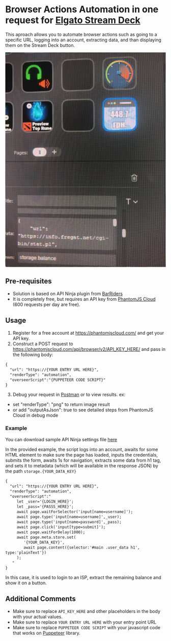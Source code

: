 # Browser Actions Automation in one request for [Elgato Stream Deck](https://www.elgato.com/en/stream-deck-mk2)

This aproach allows you to automate browser actions such as going to a specific URL, logging into an account, extracting data, and than displaying them on the Stream Deck button. 

![streamdeck-button-preview](streamdeck-button-preview.png)

## Pre-requisites
- Solution is based on API Ninja plugin from [BarRiders](https://barraider.com/#plugins)
- It is completely free, but requires an API key from [PhantomJS Cloud](https://phantomjscloud.com) (600 requests per day are free).

## Usage
1. Register for a free account at https://phantomjscloud.com/ and get your API key. 
2. Construct a POST request to https://phantomjscloud.com/api/browser/v2/API_KEY_HERE/ and pass in the following body:

```
{
  "url": "https://{YOUR ENTRY URL HERE}",
  "renderType": "automation",
  "overseerScript":"{PUPPETEER CODE SCRIPT}"
}
```

3. Debug your request in [Postman](https://www.postman.com/) or to view results. 
ex: 
- set "renderType": "png" to return image result 
- or add "outputAsJson": true to see detailed steps from PhantomJS Cloud in debug mode

### Example

You can download sample API Ninja settings file [here](settings.ninja)

In the provided example, the script logs into an account, awaits for some HTML element to make sure the page has loaded, inputs the credentials, submits the form, awaits 1s for navigation, extracts some data from h1 tag, and sets it to metadata (which will be available in the response JSON) by the path `storage.{YOUR_DATA_KEY}`


```
{
  "url": "https://{YOUR ENTRY URL HERE}",
  "renderType": "automation",
  "overseerScript":"
     let _user='{LOGIN_HERE}'; 
     let _pass='{PASSS_HERE}'; 
     await page.waitForSelector('input[name=username]'); 
     await page.type('input[name=username]',_user); 
     await page.type('input[name=password]',_pass); 
     await page.click('input[type=submit]'); 
     await page.waitForDelay(1000); 
     await page.meta.store.set(
        '{YOUR_DATA_KEY}', 
        await page.content({selector:'#main .user_data h1', type:'plainText'}) 
     );
   "
}
```

In this case, it is used to login to an ISP, extract the remaining balance and show it on a button.

## Additional Comments
- Make sure to replace `API_KEY_HERE` and other placeholders in the body with your actual values.
- Make sure to replace `YOUR ENTRY URL HERE` with your entry point URL
- Make sure to replace `PUPPETEER CODE SCRIPT` with your javascript code that works on [Puppeteer](https://github.com/puppeteer/puppeteer) library.
